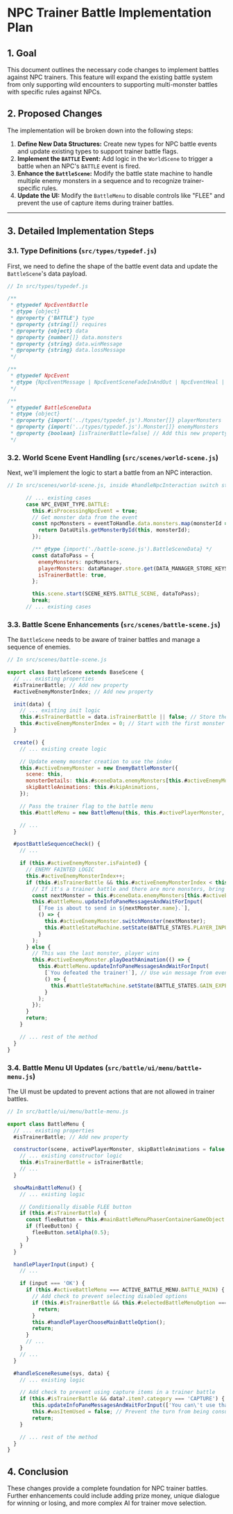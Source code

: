 # NPC Trainer Battle Implementation Plan

## 1. Goal

This document outlines the necessary code changes to implement battles against NPC trainers. This feature will expand the existing battle system from only supporting wild encounters to supporting multi-monster battles with specific rules against NPCs.

## 2. Proposed Changes

The implementation will be broken down into the following steps:

1.  **Define New Data Structures:** Create new types for NPC battle events and update existing types to support trainer battle flags.
2.  **Implement the `BATTLE` Event:** Add logic in the `WorldScene` to trigger a battle when an NPC's `BATTLE` event is fired.
3.  **Enhance the `BattleScene`:** Modify the battle state machine to handle multiple enemy monsters in a sequence and to recognize trainer-specific rules.
4.  **Update the UI:** Modify the `BattleMenu` to disable controls like "FLEE" and prevent the use of capture items during trainer battles.

---

## 3. Detailed Implementation Steps

### 3.1. Type Definitions (`src/types/typedef.js`)

First, we need to define the shape of the battle event data and update the `BattleScene`'s data payload.

```javascript
// In src/types/typedef.js

/**
 * @typedef NpcEventBattle
 * @type {object}
 * @property {'BATTLE'} type
 * @property {string[]} requires
 * @property {object} data
 * @property {number[]} data.monsters
 * @property {string} data.winMessage
 * @property {string} data.lossMessage
 */

/**
 * @typedef NpcEvent
 * @type {NpcEventMessage | NpcEventSceneFadeInAndOut | NpcEventHeal | NpcEventBattle}
 */

/**
 * @typedef BattleSceneData
 * @type {object}
 * @property {import('../types/typedef.js').Monster[]} playerMonsters
 * @property {import('../types/typedef.js').Monster[]} enemyMonsters
 * @property {boolean} [isTrainerBattle=false] // Add this new property
 */
```

### 3.2. World Scene Event Handling (`src/scenes/world-scene.js`)

Next, we'll implement the logic to start a battle from an NPC interaction.

```javascript
// In src/scenes/world-scene.js, inside #handleNpcInteraction switch statement

      // ... existing cases
      case NPC_EVENT_TYPE.BATTLE:
        this.#isProcessingNpcEvent = true;
        // Get monster data from the event
        const npcMonsters = eventToHandle.data.monsters.map(monsterId => {
          return DataUtils.getMonsterById(this, monsterId);
        });

        /** @type {import('./battle-scene.js').BattleSceneData} */
        const dataToPass = {
          enemyMonsters: npcMonsters,
          playerMonsters: dataManager.store.get(DATA_MANAGER_STORE_KEYS.MONSTERS_IN_PARTY),
          isTrainerBattle: true,
        };

        this.scene.start(SCENE_KEYS.BATTLE_SCENE, dataToPass);
        break;
      // ... existing cases
```

### 3.3. Battle Scene Enhancements (`src/scenes/battle-scene.js`)

The `BattleScene` needs to be aware of trainer battles and manage a sequence of enemies.

```javascript
// In src/scenes/battle-scene.js

export class BattleScene extends BaseScene {
  // ... existing properties
  #isTrainerBattle; // Add new property
  #activeEnemyMonsterIndex; // Add new property

  init(data) {
    // ... existing init logic
    this.#isTrainerBattle = data.isTrainerBattle || false; // Store the flag
    this.#activeEnemyMonsterIndex = 0; // Start with the first monster
  }

  create() {
    // ... existing create logic

    // Update enemy monster creation to use the index
    this.#activeEnemyMonster = new EnemyBattleMonster({
      scene: this,
      monsterDetails: this.#sceneData.enemyMonsters[this.#activeEnemyMonsterIndex],
      skipBattleAnimations: this.#skipAnimations,
    });

    // Pass the trainer flag to the battle menu
    this.#battleMenu = new BattleMenu(this, this.#activePlayerMonster, this.#skipAnimations, this.#isTrainerBattle);

    // ...
  }

  #postBattleSequenceCheck() {
    // ...

    if (this.#activeEnemyMonster.isFainted) {
      // ENEMY FAINTED LOGIC
      this.#activeEnemyMonsterIndex++;
      if (this.#isTrainerBattle && this.#activeEnemyMonsterIndex < this.#sceneData.enemyMonsters.length) {
        // If it's a trainer battle and there are more monsters, bring out the next one
        const nextMonster = this.#sceneData.enemyMonsters[this.#activeEnemyMonsterIndex];
        this.#battleMenu.updateInfoPaneMessagesAndWaitForInput(
          [`Foe is about to send in ${nextMonster.name}.`],
          () => {
            this.#activeEnemyMonster.switchMonster(nextMonster);
            this.#battleStateMachine.setState(BATTLE_STATES.PLAYER_INPUT);
          }
        );
      } else {
        // This was the last monster, player wins
        this.#activeEnemyMonster.playDeathAnimation(() => {
          this.#battleMenu.updateInfoPaneMessagesAndWaitForInput(
            [`You defeated the trainer!`], // Use win message from event data
            () => {
              this.#battleStateMachine.setState(BATTLE_STATES.GAIN_EXPERIENCE);
            }
          );
        });
      }
      return;
    }

    // ... rest of the method
  }
}
```

### 3.4. Battle Menu UI Updates (`src/battle/ui/menu/battle-menu.js`)

The UI must be updated to prevent actions that are not allowed in trainer battles.

```javascript
// In src/battle/ui/menu/battle-menu.js

export class BattleMenu {
  // ... existing properties
  #isTrainerBattle; // Add new property

  constructor(scene, activePlayerMonster, skipBattleAnimations = false, isTrainerBattle = false) {
    // ... existing constructor logic
    this.#isTrainerBattle = isTrainerBattle;
    // ...
  }

  showMainBattleMenu() {
    // ... existing logic

    // Conditionally disable FLEE button
    if (this.#isTrainerBattle) {
      const fleeButton = this.#mainBattleMenuPhaserContainerGameObject.getAt(4); // Assuming FLEE is the 4th text object
      if (fleeButton) {
        fleeButton.setAlpha(0.5);
      }
    }
  }

  handlePlayerInput(input) {
    // ...

    if (input === 'OK') {
      if (this.#activeBattleMenu === ACTIVE_BATTLE_MENU.BATTLE_MAIN) {
        // Add check to prevent selecting disabled options
        if (this.#isTrainerBattle && this.#selectedBattleMenuOption === BATTLE_MENU_OPTIONS.FLEE) {
          return;
        }
        this.#handlePlayerChooseMainBattleOption();
        return;
      }
      // ...
    }
    // ...
  }

  #handleSceneResume(sys, data) {
    // ... existing logic

    // Add check to prevent using capture items in a trainer battle
    if (this.#isTrainerBattle && data?.item?.category === 'CAPTURE') {
        this.updateInfoPaneMessagesAndWaitForInput(['You can\'t use that in a trainer battle!']);
        this.#wasItemUsed = false; // Prevent the turn from being consumed
        return;
    }

    // ... rest of the method
  }
}
```

## 4. Conclusion

These changes provide a complete foundation for NPC trainer battles. Further enhancements could include adding prize money, unique dialogue for winning or losing, and more complex AI for trainer move selection.
